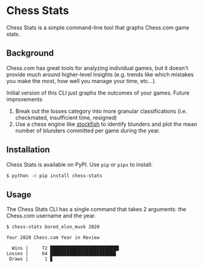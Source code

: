 # Chess Stats
Chess Stats is a simple command-line tool that graphs Chess.com game stats.

## Background
Chess.com has great tools for analyzing individual games, but it doesn't provide
much around higher-level insights (e.g. trends like which mistakes you make the
most, how well you manage your time, etc...).

Initial version of this CLI just graphs the outcomes of your games. Future improvements
1. Break out the losses category into more granular classifications (i.e.
   checkmated, insufficient time, resigned) 
2. Use a chess engine like [stockfish](https://pypi.org/project/stockfish/) to
   identify blunders and plot the mean number of blunders committed per game
   during the year. 

## Installation
Chess Stats is available on PyPI. Use `pip` or `pipx` to install:

```bash
$ python -m pip install chess-stats
```

## Usage 
The Chess Stats CLI has a single command that takes 2 arguments: the Chess.com
username and the year.

```text
$ chess-stats bored_elon_musk 2020

Your 2020 Chess.com Year in Review

  Wins |     72 █████████████████████████▏
Losses |     64 ████████████████████████
 Draws |      1 ▊
```

